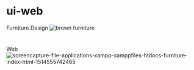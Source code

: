 # ui-web
Furniture Design
![brown furniture](https://user-images.githubusercontent.com/586490/34439150-26c4ff7e-ecac-11e7-9e7c-3efe204853f7.png)
#
Web
![screencapture-file-applications-xampp-xamppfiles-htdocs-furniture-index-html-1514555742465](https://user-images.githubusercontent.com/586490/34439077-c232d324-ecab-11e7-97a7-59b82fc2492a.png)